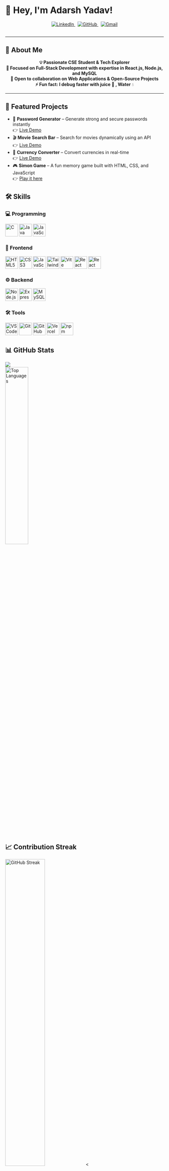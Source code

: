# 👋 Hey, I'm Adarsh Yadav!

<div align="center">
  <a href="https://www.linkedin.com/in/adarsh-yadav9" target="_blank">
    <img src="https://img.shields.io/badge/LinkedIn-Adarsh%20Yadav-blue?style=for-the-badge&logo=linkedin" alt="LinkedIn"/>
  </a>
  &nbsp;
  <a href="https://github.com/AdarshYadav9" target="_blank">
    <img src="https://img.shields.io/badge/GitHub-AdarshYadav9-black?style=for-the-badge&logo=github" alt="GitHub"/>
  </a>
  &nbsp;
  <a href="mailto:adarshyadav918273@gmail.com">
    <img src="https://img.shields.io/badge/Gmail-adarshyadav918273@gmail.com-red?style=for-the-badge&logo=gmail" alt="Gmail"/>
  </a>
</div>

<br/>

---

## 🚀 About Me

<p align="center">
  <strong>💡 Passionate <strong>CSE Student</strong> & Tech Explorer</strong><br/>
  <strong>🎯 Focused on <strong>Full-Stack Development</strong> with expertise in <strong>React.js, Node.js, and MySQL</strong></strong><br/>
  <strong>🤝 Open to collaboration on <strong>Web Applications & Open-Source Projects</strong></strong><br/>
  <strong>⚡ Fun fact: I debug faster with juice 🧃 , Water</strong> 💧
</p>

---

## 📌 Featured Projects
- 🔐 **Password Generator** – Generate strong and secure passwords instantly  
  👉 [Live Demo](https://password-generator-beryl-delta-59.vercel.app/)
- 🎬 **Movie Search Bar** – Search for movies dynamically using an API  
  👉 [Live Demo](https://movie-search-bar-dusky.vercel.app/)
- 💱 **Currency Converter** – Convert currencies in real-time  
  👉 [Live Demo](https://currency-converter-changer.vercel.app/)
- 🎮 **Simon Game** – A fun memory game built with HTML, CSS, and JavaScript  
  👉 [Play it here](https://simongame-rho.vercel.app/)

## 🛠️ Skills
### 💻 Programming
<p align="left">
  <img src="https://cdn.jsdelivr.net/gh/devicons/devicon/icons/c/c-original.svg" alt="C" width="40" height="40"/>
  <img src="https://cdn.jsdelivr.net/gh/devicons/devicon/icons/java/java-original.svg" alt="Java" width="40" height="40"/>
  <img src="https://cdn.jsdelivr.net/gh/devicons/devicon/icons/javascript/javascript-original.svg" alt="JavaScript" width="40" height="40"/>
</p>

### 🎨 Frontend
<p align="left">
  <img src="https://cdn.jsdelivr.net/gh/devicons/devicon/icons/html5/html5-original.svg" alt="HTML5" width="40" height="40"/>
  <img src="https://cdn.jsdelivr.net/gh/devicons/devicon/icons/css3/css3-original.svg" alt="CSS3" width="40" height="40"/>
  <img src="https://cdn.jsdelivr.net/gh/devicons/devicon/icons/javascript/javascript-original.svg" alt="JavaScript" width="40" height="40"/>
  <img src="https://www.vectorlogo.zone/logos/tailwindcss/tailwindcss-icon.svg" alt="Tailwind CSS" width="40" height="40"/>
  <img src="https://vitejs.dev/logo.svg" alt="Vite" width="40" height="40"/>
  <img src="https://cdn.jsdelivr.net/gh/devicons/devicon/icons/react/react-original.svg" alt="React" width="40" height="40"/>
  <img src="https://cdn.simpleicons.org/reactrouter" alt="React Router" width="40" height="40"/>
</p>

### ⚙️ Backend
<p align="left">
  <img src="https://cdn.jsdelivr.net/gh/devicons/devicon/icons/nodejs/nodejs-original.svg" alt="Node.js" width="40" height="40"/>
  <img src="https://skillicons.dev/icons?i=express" alt="Express.js" width="40" height="40"/>
  <img src="https://cdn.jsdelivr.net/gh/devicons/devicon/icons/mysql/mysql-original.svg" alt="MySQL" width="40" height="40"/>
</p>

### 🛠️ Tools
<p align="left">
  <img src="https://cdn.jsdelivr.net/gh/devicons/devicon/icons/vscode/vscode-original.svg" alt="VS Code" width="40" height="40"/>
  <img src="https://cdn.jsdelivr.net/gh/devicons/devicon/icons/git/git-original.svg" alt="Git" width="40" height="40"/>
  <img src="https://cdn.jsdelivr.net/gh/devicons/devicon/icons/github/github-original.svg" alt="GitHub" width="40" height="40"/>
  <img src="https://assets.vercel.com/image/upload/v1662130559/front/favicon/vercel/180x180.png" alt="Vercel" width="40" height="40"/>
  <img src="https://cdn.jsdelivr.net/gh/devicons/devicon/icons/npm/npm-original-wordmark.svg" alt="npm" width="40" height="40"/>
</p>

## 📊 GitHub Stats
![](https://github-readme-stats.vercel.app/api?username=AdarshYadav9&theme=dark&hide_border=false&include_all_commits=false&count_private=false)<br/>
<img src="https://github-readme-stats.vercel.app/api/top-langs/?username=AdarshYadav9&layout=compact&theme=tokyonight&hide_border=false" alt="Top Languages" width="38%"/>

## 📈 Contribution Streak
<p align="left">
  <img src="https://nirzak-streak-stats.vercel.app/?user=AdarshYadav9&theme=dark&hide_border=false" alt="GitHub Streak" width="50%"/>
<

✨ *"Transforming ideas into elegant code, robust databases, and impactful projects"*

